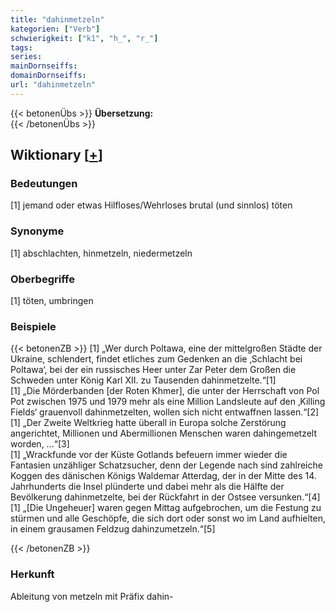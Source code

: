 ```yaml
---
title: "dahinmetzeln"
kategorien: ["Verb"]
schwierigkeit: ["k1", "h_", "r_"]
tags:
series:
mainDornseiffs:
domainDornseiffs:
url: "dahinmetzeln"
---
```


{{< betonenÜbs >}}
**Übersetzung:**  
{{< /betonenÜbs >}}

## Wiktionary [[+](https://de.wiktionary.org/wiki/dahinmetzeln)]

### Bedeutungen
[1] jemand oder etwas Hilfloses/Wehrloses brutal (und sinnlos) töten  

### Synonyme
[1] abschlachten, hinmetzeln, niedermetzeln  

### Oberbegriffe
[1] töten, umbringen  

### Beispiele
{{< betonenZB >}}
[1] „Wer durch Poltawa, eine der mittelgroßen Städte der Ukraine, schlendert, findet etliches zum Gedenken an die ‚Schlacht bei Poltawa‘, bei der ein russisches Heer unter Zar Peter dem Großen die Schweden unter König Karl XII. zu Tausenden dahinmetzelte.“[1]  
[1] „Die Mörderbanden [der Roten Khmer], die unter der Herrschaft von Pol Pot zwischen 1975 und 1979 mehr als eine Million Landsleute auf den ‚Killing Fields‘ grauenvoll dahinmetzelten, wollen sich nicht entwaffnen lassen.“[2]  
[1] „Der Zweite Weltkrieg hatte überall in Europa solche Zerstörung angerichtet, Millionen und Abermillionen Menschen waren dahingemetzelt worden, …“[3]  
[1] „Wrackfunde vor der Küste Gotlands befeuern immer wieder die Fantasien unzähliger Schatzsucher, denn der Legende nach sind zahlreiche Koggen des dänischen Königs Waldemar Atterdag, der in der Mitte des 14. Jahrhunderts die Insel plünderte und dabei mehr als die Hälfte der Bevölkerung dahinmetzelte, bei der Rückfahrt in der Ostsee versunken.“[4]  
[1] „[Die Ungeheuer] waren gegen Mittag aufgebrochen, um die Festung zu stürmen und alle Geschöpfe, die sich dort oder sonst wo im Land aufhielten, in einem grausamen Feldzug dahinzumetzeln.“[5]  

{{< /betonenZB >}}
### Herkunft
Ableitung von metzeln mit Präfix dahin-  



